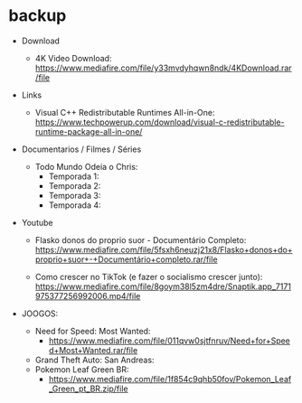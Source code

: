 # backup

- Download
  - 4K Video Download:
  https://www.mediafire.com/file/y33mvdyhqwn8ndk/4KDownload.rar/file
  
  
  
- Links
  - Visual C++ Redistributable Runtimes All-in-One:
  https://www.techpowerup.com/download/visual-c-redistributable-runtime-package-all-in-one/

- Documentarios / Filmes / Séries
  
  - Todo Mundo Odeia o Chris:
    - Temporada 1: 
    - Temporada 2:
    - Temporada 3:
    - Temporada 4:

- Youtube
  - Flasko donos do proprio suor - Documentário Completo:
    https://www.mediafire.com/file/5fsxh6neuzj21x8/Flasko+donos+do+proprio+suor+-+Documentário+completo.rar/file
    
  - Como crescer no TikTok (e fazer o socialismo crescer junto):
    https://www.mediafire.com/file/8goym38l5zm4dre/Snaptik.app_7171975377256992006.mp4/file

- JOOGOS:
  - Need for Speed: Most Wanted: 
    - https://www.mediafire.com/file/011qvw0sjtfnruv/Need+for+Speed+Most+Wanted.rar/file
  - Grand Theft Auto: San Andreas: 
  - Pokemon Leaf Green BR:
     - https://www.mediafire.com/file/1f854c9qhb50fov/Pokemon_Leaf_Green_pt_BR.zip/file
